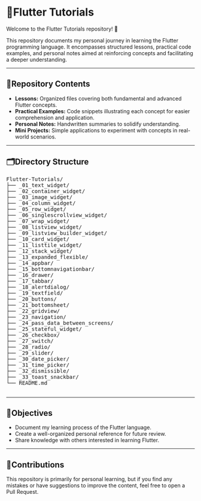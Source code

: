<!DOCTYPE html>
<html lang="en">
<head>
  <meta charset="UTF-8">

</head>
<body>

  <h1><span class="emoji">📘</span>Flutter Tutorials</h1>
  <p>Welcome to the Flutter Tutorials repository! <span class="emoji">🎯</span></p>

  <p>This repository documents my personal journey in learning the Flutter programming language. It encompasses structured lessons, practical code examples, and personal notes aimed at reinforcing concepts and facilitating a deeper understanding.</p>

  <hr>

  <div class="section">
    <h2><span class="emoji">🧭</span>Repository Contents</h2>
    <ul>
      <li><strong>Lessons:</strong> Organized files covering both fundamental and advanced Flutter concepts.</li>
      <li><strong>Practical Examples:</strong> Code snippets illustrating each concept for easier comprehension and application.</li>
      <li><strong>Personal Notes:</strong> Handwritten summaries to solidify understanding.</li>
      <li><strong>Mini Projects:</strong> Simple applications to experiment with concepts in real-world scenarios.</li>
    </ul>
  </div>

  <hr>

  <div class="section">
    <h2><span class="emoji">🗂️</span>Directory Structure</h2>
    <pre>
Flutter-Tutorials/
├── _01_text_widget/
├── _02_container_widget/
├── _03_image_widget/
├── _04_column_widget/
├── _05_row_widget/
├── _06_singlescrollview_widget/
├── _07_wrap_widget/
├── _08_listview_widget/
├── _09_listview_builder_widget/
├── _10_card_widget/
├── _11_listtile_widget/
├── _12_stack_widget/
├── _13_expanded_flexible/
├── _14_appbar/
├── _15_bottomnavigationbar/
├── _16_drawer/
├── _17_tabbar/
├── _18_alertdialog/
├── _19_textfield/
├── _20_buttons/
├── _21_bottomsheet/
├── _22_gridview/
├── _23_navigation/
├── _24_pass_data_between_screens/
├── _25_stateful_widget/
├── _26_checkbox/
├── _27_switch/
├── _28_radio/
├── _29_slider/
├── _30_date_picker/
├── _31_time_picker/
├── _32_dismissible/
├── _33_toast_snackbar/
└── README.md                             
    </pre>
  </div>

  <hr>

  <div class="section">
    <h2><span class="emoji">🎯</span>Objectives</h2>
    <ul>
      <li>Document my learning process of the Flutter language.</li>
      <li>Create a well-organized personal reference for future review.</li>
      <li>Share knowledge with others interested in learning Flutter.</li>
    </ul>
  </div>

  <hr>

  <div class="section">
    <h2><span class="emoji">🤝</span>Contributions</h2>
    <p>This repository is primarily for personal learning, but if you find any mistakes or have suggestions to improve the content, feel free to open a Pull Request.</p>
  </div>

</body>
</html>
